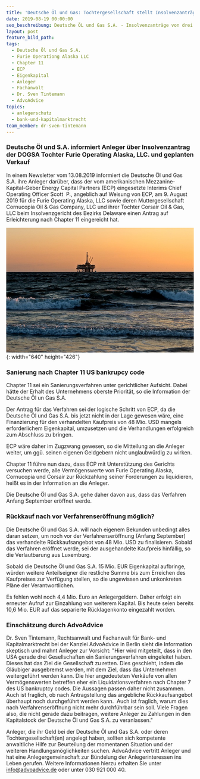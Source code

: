 ```yaml
---
title: 'Deutsche Öl und Gas: Tochtergesellschaft stellt Insolvenzanträge in den USA'
date: 2019-08-19 00:00:00
seo_beschreibung: Deutsche ÖL und Gas S.A. - Insolvenzanträge von drei LLC in den USA
layout: post
feature_bild_path:
tags:
  - Deutsche Öl und Gas S.A.
  - Furie Operationg Alaska LLC
  - Chapter 11
  - ECP
  - Eigenkapital
  - Anleger
  - Fachanwalt
  - Dr. Sven Tintemann
  - AdvoAdvice
topics:
  - anlegerschutz
  - bank-und-kapitalmarktrecht
team_member: dr-sven-tintemann
---
```


### Deutsche Öl und S.A. informiert Anleger &uuml;ber Insolvenzantrag der DOGSA Tochter Furie Operating Alaska, LLC. und geplanten Verkauf

In einem Newsletter vom 13.08.2019 informiert die Deutsche Öl und Gas S.A. ihre Anleger dar&uuml;ber, dass der vom amerikanischen Mezzanine-Kapital-Geber Energy Capital Partners (ECP) eingesetzte Interims Chief Operating Officer Scott&nbsp; P., angeblich auf Weisung von ECP, am 9. August 2019 f&uuml;r die Furie Operating Alaska, LLC sowie deren Muttergesellschaft Cornucopia Oil & Gas Company, LLC und ihrer Tochter Corsair Oil & Gas, LLC beim Insolvenzgericht des Bezirks Delaware einen Antrag auf Erleichterung nach Chapter 11 eingereicht hat.

![Sonnenuntergang mit Bohrinsel - Pixabay](/uploads/oil-rig-2191711-640-1.jpg "Gehen bei Bohrfirmen in Alaska bald die Lichter aus?"){: width="640" height="426"}

### **Sanierung nach Chapter 11 US bankrupcy code**

Chapter 11 sei ein Sanierungsverfahren unter gerichtlicher Aufsicht. Dabei h&auml;tte der Erhalt des Unternehmens oberste Priorit&auml;t, so die Information der Deutsche Öl un Gas S.A.

Der Antrag f&uuml;r das Verfahren sei der logische Schritt von ECP, da die Deutsche Öl und Gas S.A. bis jetzt nicht in der Lage gewesen w&auml;re, eine Finanzierung f&uuml;r den verhandelten Kaufpreis von 48 Mio. USD mangels erforderlichem Eigenkapital, umzusetzen und die Verhandlungen erfolgreich zum Abschluss zu bringen.

ECP w&auml;re daher im Zugzwang gewesen, so die Mitteilung an die Anleger weiter, um gg&uuml;. seinen eigenen Geldgebern nicht unglaubw&uuml;rdig zu wirken.

Chapter 11 f&uuml;hre nun dazu, dass ECP mit Unterst&uuml;tzung des Gerichts versuchen werde, alle Vermögenswerte von Furie Operating Alaska, Cornucopia und Corsair zur R&uuml;ckzahlung seiner Forderungen zu liquidieren, hei&szlig;t es in der Information an die Anleger.

Die Deutsche Öl und Gas S.A. gehe daher davon aus, dass das Verfahren Anfang September eröffnet werde.

### **R&uuml;ckkauf nach vor Verfahrenseröffnung möglich?**

Die Deutsche Öl und Gas S.A. will nach eigenem Bekunden unbedingt alles daran setzen, um noch vor der Verfahrenseröffnung (Anfang September) das verhandelte R&uuml;ckkaufsangebot von 48 Mio. USD zu finalisieren. Sobald das Verfahren eröffnet werde, sei der ausgehandelte Kaufpreis hinf&auml;llig, so die Verlautbarung aus Luxemburg.

Sobald die Deutsche Öl und Gas S.A. 15 Mio. EUR Eigenkapital aufbringe, w&uuml;rden weitere Anteilseigner die restliche Summe bis zum Erreichen des Kaufpreises zur Verf&uuml;gung stellen, so die ungewissen und unkonkreten Pl&auml;ne der Verantwortlichen.

Es fehlen wohl noch 4,4 Mio. Euro an Anlegergeldern. Daher erfolgt ein erneuter Aufruf zur Einzahlung von weiterem Kapital. Bis heute seien bereits 10,6 Mio. EUR auf das separierte R&uuml;cklagenkonto eingezahlt worden.

### Einsch&auml;tzung durch AdvoAdvice

Dr. Sven Tintemann, Rechtsanwalt und Fachanwalt f&uuml;r Bank- und Kapitalmarktrecht bei der Kanzlei AdvoAdvice in Berlin sieht die Information skeptisch und mahnt Anleger zur Vorsicht: "Hier wird mitgeteilt, dass in den USA gerade drei Gesellschaften ein Sanierungsverfahren eingeleitet haben. Dieses hat das Ziel die Gesellschaft zu retten. Dies geschieht, indem die Gl&auml;ubiger ausgebremst werden, mit dem Ziel, dass das Unternehmen weitergef&uuml;hrt werden kann. Die hier angedeuteten Verk&auml;ufe von allen Vermögenswerten betreffen eher ein Liquidationsverfahren nach Chapter 7 des US bankruptcy codes. Die Aussagen passen daher nicht zusammen. Auch ist fraglich, ob nach Antragstellung das angebliche R&uuml;ckkaufsangebot &uuml;berhaupt noch durchgef&uuml;hrt werden kann. &nbsp;Auch ist fraglich, warum dies nach Verfahrenseröffnung nicht mehr durchf&uuml;hrbar sein soll. Viele Fragen also, die nicht gerade dazu beitragen, weitere Anleger zu Zahlungen in den Kapitalstock der Deutsche Öl und Gas S.A. zu veranlassen."

Anleger, die ihr Geld bei der Deutsche Öl und Gas S.A. oder deren Tochtergesellschaft(en) angelegt haben, sollten sich kompetente anwaltliche Hilfe zur Beurteilung der momentanen Situation und der weiteren Handlungsmöglichkeiten suchen. AdvoAdvice vertritt Anleger und hat eine Anlegergemeinschaft zur B&uuml;ndelung der Anlegerinteressen ins Leben gerufen. Weitere Informationen hierzu erhalten Sie unter info@advoadvice.de oder unter 030 921 000 40.&nbsp;